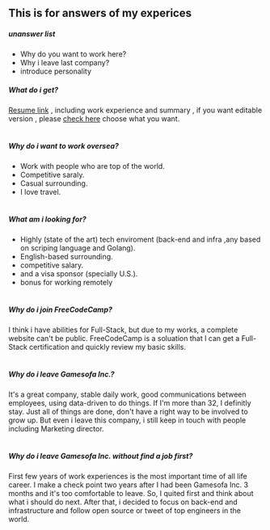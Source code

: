 ## This is for answers of my experices

##### unanswer list
- Why do you want to work here?
- Why i leave last company?
- introduce personality


##### What do i get? 
[Resume link](https://github.com/BizShuk/bizshuk.github.io/raw/master/resume/Resume.pdf) , including work experience and summary , if you want editable version , please [check here](https://github.com/BizShuk/bizshuk.github.io/tree/master/resume) choose what you want.
<br><br>

##### Why do i want to work oversea?
- Work with people who are top of the world.
- Competitive saraly.
- Casual surrounding.
- I love travel.
<br><br>
  
##### What am i looking for?
- Highly (state of the art) tech enviroment (back-end and infra ,any based on scriping language and Golang).
- English-based surrounding.
- competitive salary.
- and a visa sponsor (specially U.S.).
- bonus for working remotely
<br><br>
  
##### Why do i join FreeCodeCamp?
I think i have abilities for Full-Stack, but due to my works, a complete website can't be public. FreeCodeCamp is a soluation that I can get a Full-Stack certification and quickly review my basic skills.
<br><br>
  
##### Why do i leave Gamesofa Inc.?
It's a great company, stable daily work, good communications between employees, using data-driven to do things. If I'm more than 32, I definitly stay. Just all of things are done, don't have a right way to be involved to grow up. But even i leave this company, i still keep in touch with people including Marketing director.
<br><br>
  
##### Why do i leave Gamesofa Inc. without find a job first?
First few years of work experiences is the most important time of all life career. I make a check point two years after I had been Gamesofa Inc. 3 months and it's too comfortable to leave. So, I quited first and think about what i should do next. After that, i decided to focus on back-end and infrastructure and follow open source or tweet of top engineers in the world.
<br>









